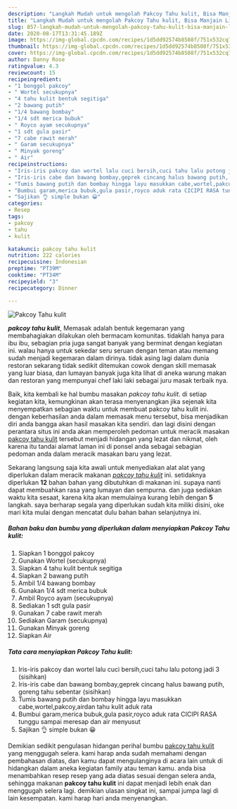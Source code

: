 ```yaml
---
description: "Langkah Mudah untuk mengolah Pakcoy Tahu kulit, Bisa Manjain Lidah"
title: "Langkah Mudah untuk mengolah Pakcoy Tahu kulit, Bisa Manjain Lidah"
slug: 857-langkah-mudah-untuk-mengolah-pakcoy-tahu-kulit-bisa-manjain-lidah
date: 2020-08-17T13:31:45.189Z
image: https://img-global.cpcdn.com/recipes/1d5dd92574b8508f/751x532cq70/pakcoy-tahu-kulit-foto-resep-utama.jpg
thumbnail: https://img-global.cpcdn.com/recipes/1d5dd92574b8508f/751x532cq70/pakcoy-tahu-kulit-foto-resep-utama.jpg
cover: https://img-global.cpcdn.com/recipes/1d5dd92574b8508f/751x532cq70/pakcoy-tahu-kulit-foto-resep-utama.jpg
author: Danny Rose
ratingvalue: 4.3
reviewcount: 15
recipeingredient:
- "1 bonggol pakcoy"
- " Wortel secukupnya"
- "4 tahu kulit bentuk segitiga"
- "2 bawang putih"
- "1/4 bawang bombay"
- "1/4 sdt merica bubuk"
- " Royco ayam secukupnya"
- "1 sdt gula pasir"
- "7 cabe rawit merah"
- " Garam secukupnya"
- " Minyak goreng"
- " Air"
recipeinstructions:
- "Iris-iris pakcoy dan wortel lalu cuci bersih,cuci tahu lalu potong jadi 3 (sisihkan)"
- "Iris-iris cabe dan bawang bombay,geprek cincang halus bawang putih, goreng tahu sebentar (sisihkan)"
- "Tumis bawang putih dan bombay hingga layu masukkan cabe,wortel,pakcoy,airdan tahu kulit aduk rata"
- "Bumbui garam,merica bubuk,gula pasir,royco aduk rata CICIPI RASA tunggu sampai meresap dan air menyusut"
- "Sajikan 👌 simple bukan 😀"
categories:
- Resep
tags:
- pakcoy
- tahu
- kulit

katakunci: pakcoy tahu kulit 
nutrition: 222 calories
recipecuisine: Indonesian
preptime: "PT39M"
cooktime: "PT34M"
recipeyield: "3"
recipecategory: Dinner

---
```



![Pakcoy Tahu kulit](https://img-global.cpcdn.com/recipes/1d5dd92574b8508f/751x532cq70/pakcoy-tahu-kulit-foto-resep-utama.jpg)

<b><i>pakcoy tahu kulit</i></b>, Memasak adalah bentuk kegemaran yang membahagiakan dilakukan oleh bermacam komunitas. tidaklah hanya para ibu ibu, sebagian pria juga sangat banyak yang berminat dengan kegiatan ini. walau hanya untuk sekedar seru seruan dengan teman atau memang sudah menjadi kegemaran dalam dirinya. tidak asing lagi dalam dunia restoran sekarang tidak sedikit ditemukan cowok dengan skill memasak yang luar biasa, dan lumayan banyak juga kita lihat di aneka warung makan dan restoran yang mempunyai chef laki laki sebagai juru masak terbaik nya.



Baik, kita kembali ke hal bumbu masakan <i>pakcoy tahu kulit</i>. di setiap kegiatan kita, kemungkinan akan terasa menyenangkan jika sejenak kita menyempatkan sebagian waktu untuk membuat pakcoy tahu kulit ini. dengan keberhasilan anda dalam memasak menu tersebut, bisa menjadikan diri anda bangga akan hasil masakan kita sendiri. dan lagi disini dengan perantara situs ini anda akan memperoleh pedoman untuk meracik masakan <u>pakcoy tahu kulit</u> tersebut menjadi hidangan yang lezat dan nikmat, oleh karena itu tandai alamat laman ini di ponsel anda sebagai sebagian pedoman anda dalam meracik masakan baru yang lezat.


Sekarang langsung saja kita awali untuk menyediakan alat alat yang diperlukan dalam meracik makanan <u><i>pakcoy tahu kulit</i></u> ini. setidaknya diperlukan <b>12</b> bahan bahan yang dibutuhkan di makanan ini. supaya nanti dapat membuahkan rasa yang lumayan dan sempurna. dan juga sediakan waktu kita sesaat, karena kita akan memulainya kurang lebih dengan <b>5</b> langkah. saya berharap segala yang diperlukan sudah kita miliki disini, oke mari kita mulai dengan mencatat dulu bahan bahan selanjutnya ini.

<!--inarticleads1-->

##### Bahan baku dan bumbu yang diperlukan dalam menyiapkan Pakcoy Tahu kulit:

1. Siapkan 1 bonggol pakcoy
1. Gunakan  Wortel (secukupnya)
1. Siapkan 4 tahu kulit bentuk segitiga
1. Siapkan 2 bawang putih
1. Ambil 1/4 bawang bombay
1. Gunakan 1/4 sdt merica bubuk
1. Ambil  Royco ayam (secukupnya)
1. Sediakan 1 sdt gula pasir
1. Gunakan 7 cabe rawit merah
1. Sediakan  Garam (secukupnya)
1. Gunakan  Minyak goreng
1. Siapkan  Air




<!--inarticleads2-->

##### Tata cara menyiapkan Pakcoy Tahu kulit:

1. Iris-iris pakcoy dan wortel lalu cuci bersih,cuci tahu lalu potong jadi 3 (sisihkan)
1. Iris-iris cabe dan bawang bombay,geprek cincang halus bawang putih, goreng tahu sebentar (sisihkan)
1. Tumis bawang putih dan bombay hingga layu masukkan cabe,wortel,pakcoy,airdan tahu kulit aduk rata
1. Bumbui garam,merica bubuk,gula pasir,royco aduk rata CICIPI RASA tunggu sampai meresap dan air menyusut
1. Sajikan 👌 simple bukan 😀




Demikian sedikit pengulasan hidangan perihal bumbu <u>pakcoy tahu kulit</u> yang menggugah selera. kami harap anda sudah memahami dengan pembahasan diatas, dan kamu dapat mengulanginya di acara lain untuk di hidangkan dalam aneka kegiatan family atau teman kamu. anda bisa menambahkan resep resep yang ada diatas sesuai dengan selera anda, sehingga makanan <b>pakcoy tahu kulit</b> ini dapat menjadi lebih enak dan menggugah selera lagi. demikian ulasan singkat ini, sampai jumpa lagi di lain kesempatan. kami harap hari anda menyenangkan.
